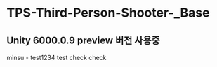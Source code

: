 # TPS-Third-Person-Shooter-_Base
## Unity 6000.0.9 preview 버전 사용중
minsu - test1234 test check check
